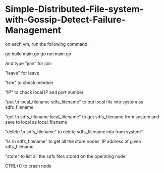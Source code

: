 # Simple-Distributed-File-system-with-Gossip-Detect-Failure-Management

on each vm, run the following command:

go build main.go
go run main.go

And type "join" for join

"leave" for leave

"lsm" to check member

"IP" to check local IP and port number

"put \n
local_filename sdfs_filename" to put local file into system as sdfs_filename

"get \n
sdfs_filename local_filename" to get sdfs_filename from system and save to local as local_filename

"delete \n
sdfs_filename" to delete sdfs_filename info from system"

"ls \n
sdfs_filename" to get all the store nodes' IP address of given sdfs_filename

"store" to list all the sdfs files stored on the operating node

CTRL+C to crash node
